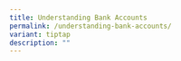 ```yaml
---
title: Understanding Bank Accounts
permalink: /understanding-bank-accounts/
variant: tiptap
description: ""
---
```

